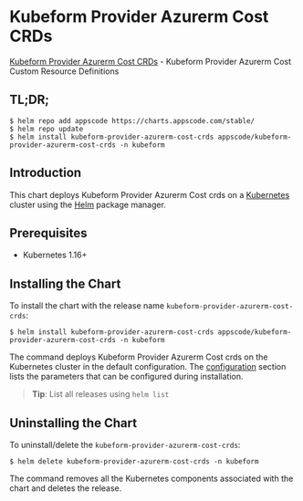 # Kubeform Provider Azurerm Cost CRDs

[Kubeform Provider Azurerm Cost CRDs](https://github.com/kubeform) - Kubeform Provider Azurerm Cost Custom Resource Definitions

## TL;DR;

```console
$ helm repo add appscode https://charts.appscode.com/stable/
$ helm repo update
$ helm install kubeform-provider-azurerm-cost-crds appscode/kubeform-provider-azurerm-cost-crds -n kubeform
```

## Introduction

This chart deploys Kubeform Provider Azurerm Cost crds on a [Kubernetes](http://kubernetes.io) cluster using the [Helm](https://helm.sh) package manager.

## Prerequisites

- Kubernetes 1.16+

## Installing the Chart

To install the chart with the release name `kubeform-provider-azurerm-cost-crds`:

```console
$ helm install kubeform-provider-azurerm-cost-crds appscode/kubeform-provider-azurerm-cost-crds -n kubeform
```

The command deploys Kubeform Provider Azurerm Cost crds on the Kubernetes cluster in the default configuration. The [configuration](#configuration) section lists the parameters that can be configured during installation.

> **Tip**: List all releases using `helm list`

## Uninstalling the Chart

To uninstall/delete the `kubeform-provider-azurerm-cost-crds`:

```console
$ helm delete kubeform-provider-azurerm-cost-crds -n kubeform
```

The command removes all the Kubernetes components associated with the chart and deletes the release.


